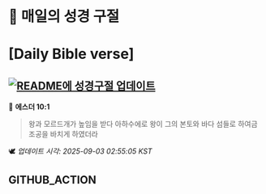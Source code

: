 # 🙏 매일의 성경 구절
# [Daily Bible verse]
## [![README에 성경구절 업데이트](https://github.com/DONGSUKA/first_test/actions/workflows/update-readme-bible.yml/badge.svg)](https://github.com/DONGSUKA/first_test/actions/workflows/update-readme-bible.yml)
<!-- START_BIBLE_VERSE -->
📖 **에스더 10:1**
> 왕과 모르드개가 높임을 받다 아하수에로 왕이 그의 본토와 바다 섬들로 하여금 조공을 바치게 하였더라

🕊️ _업데이트 시각: 2025-09-03 02:55:05 KST_
  <!-- END_BIBLE_VERSE -->
## GITHUB_ACTION
